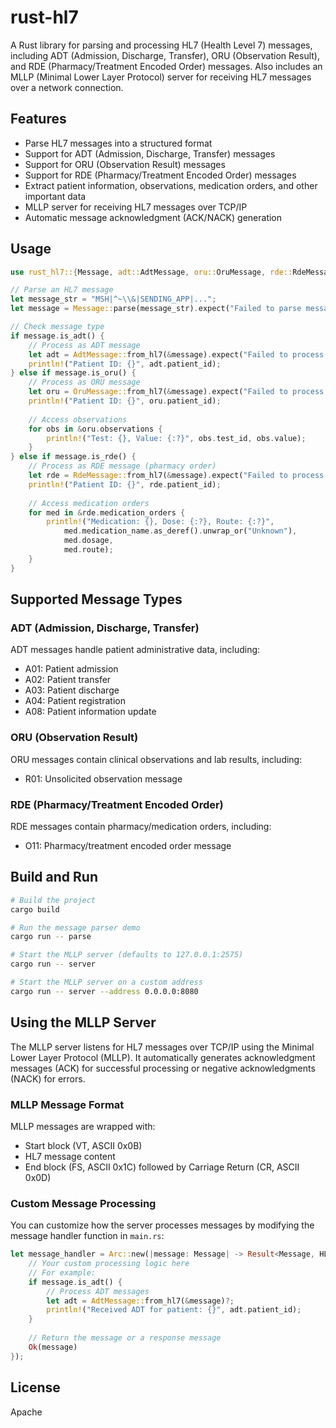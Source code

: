 # rust-hl7

A Rust library for parsing and processing HL7 (Health Level 7) messages, including ADT (Admission, Discharge, Transfer), ORU (Observation Result), and RDE (Pharmacy/Treatment Encoded Order) messages. Also includes an MLLP (Minimal Lower Layer Protocol) server for receiving HL7 messages over a network connection.

## Features

- Parse HL7 messages into a structured format
- Support for ADT (Admission, Discharge, Transfer) messages
- Support for ORU (Observation Result) messages
- Support for RDE (Pharmacy/Treatment Encoded Order) messages
- Extract patient information, observations, medication orders, and other important data
- MLLP server for receiving HL7 messages over TCP/IP
- Automatic message acknowledgment (ACK/NACK) generation

## Usage

```rust
use rust_hl7::{Message, adt::AdtMessage, oru::OruMessage, rde::RdeMessage};

// Parse an HL7 message
let message_str = "MSH|^~\\&|SENDING_APP|...";
let message = Message::parse(message_str).expect("Failed to parse message");

// Check message type
if message.is_adt() {
    // Process as ADT message
    let adt = AdtMessage::from_hl7(&message).expect("Failed to process ADT");
    println!("Patient ID: {}", adt.patient_id);
} else if message.is_oru() {
    // Process as ORU message
    let oru = OruMessage::from_hl7(&message).expect("Failed to process ORU");
    println!("Patient ID: {}", oru.patient_id);
    
    // Access observations
    for obs in &oru.observations {
        println!("Test: {}, Value: {:?}", obs.test_id, obs.value);
    }
} else if message.is_rde() {
    // Process as RDE message (pharmacy order)
    let rde = RdeMessage::from_hl7(&message).expect("Failed to process RDE");
    println!("Patient ID: {}", rde.patient_id);
    
    // Access medication orders
    for med in &rde.medication_orders {
        println!("Medication: {}, Dose: {:?}, Route: {:?}", 
            med.medication_name.as_deref().unwrap_or("Unknown"), 
            med.dosage, 
            med.route);
    }
}
```

## Supported Message Types

### ADT (Admission, Discharge, Transfer)

ADT messages handle patient administrative data, including:

- A01: Patient admission
- A02: Patient transfer
- A03: Patient discharge
- A04: Patient registration
- A08: Patient information update

### ORU (Observation Result)

ORU messages contain clinical observations and lab results, including:

- R01: Unsolicited observation message

### RDE (Pharmacy/Treatment Encoded Order)

RDE messages contain pharmacy/medication orders, including:

- O11: Pharmacy/treatment encoded order message

## Build and Run

```bash
# Build the project
cargo build

# Run the message parser demo
cargo run -- parse

# Start the MLLP server (defaults to 127.0.0.1:2575)
cargo run -- server

# Start the MLLP server on a custom address
cargo run -- server --address 0.0.0.0:8080
```

## Using the MLLP Server

The MLLP server listens for HL7 messages over TCP/IP using the Minimal Lower Layer Protocol (MLLP). It automatically generates acknowledgment messages (ACK) for successful processing or negative acknowledgments (NACK) for errors.

### MLLP Message Format

MLLP messages are wrapped with:
- Start block (VT, ASCII 0x0B)
- HL7 message content
- End block (FS, ASCII 0x1C) followed by Carriage Return (CR, ASCII 0x0D)

### Custom Message Processing

You can customize how the server processes messages by modifying the message handler function in `main.rs`:

```rust
let message_handler = Arc::new(|message: Message| -> Result<Message, HL7Error> {
    // Your custom processing logic here
    // For example:
    if message.is_adt() {
        // Process ADT messages
        let adt = AdtMessage::from_hl7(&message)?;
        println!("Received ADT for patient: {}", adt.patient_id);
    }
    
    // Return the message or a response message
    Ok(message)
});
```

## License

Apache
